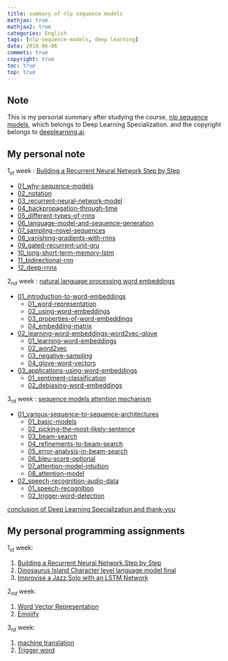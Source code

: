 ```yaml
---
title: summary of nlp sequence models
mathjax: true
mathjax2: true
categories: English
tags: [nlp-sequence-models, deep learning]
date: 2018-06-06
commets: true
copyright: true
toc: true
top: true
---
```


## Note

This is my personal summary after studying the course, [nlp sequence models](https://www.coursera.org/learn/nlp-sequence-models/), which belongs to Deep Learning Specialization. and the copyright belongs to [deeplearning.ai](https://www.deeplearning.ai/).

## My personal note

$1_{st}$ week : [Building a Recurrent Neural Network Step by Step](/2018/06/01/01_recurrent-neural-networks/)
- [01_why-sequence-models](/2018/06/01/01_recurrent-neural-networks/###01_why-sequence-models)
- [02_notation](/2018/06/01/01_recurrent-neural-networks/###02_notation)
- [03_recurrent-neural-network-model](/2018/06/01/01_recurrent-neural-networks/###03_recurrent-neural-network-model)
- [04_backpropagation-through-time](/2018/06/01/01_recurrent-neural-networks/###04_backpropagation-through-time)
- [05_different-types-of-rnns](/2018/06/01/01_recurrent-neural-networks/###05_different-types-of-rnns)
- [06_language-model-and-sequence-generation](/2018/06/01/01_recurrent-neural-networks/###06_language-model-and-sequence-generation)
- [07_sampling-novel-sequences](/2018/06/01/01_recurrent-neural-networks/###07_sampling-novel-sequences)
- [08_vanishing-gradients-with-rnns](/2018/06/01/01_recurrent-neural-networks/###08_vanishing-gradients-with-rnns)
- [09_gated-recurrent-unit-gru](/2018/06/01/01_recurrent-neural-networks/###09_gated-recurrent-unit-gru)
- [10_long-short-term-memory-lstm](/2018/06/01/01_recurrent-neural-networks/###10_long-short-term-memory-lstm)
- [11_bidirectional-rnn](/2018/06/01/01_recurrent-neural-networks/###11_bidirectional-rnn)
- [12_deep-rnns](/2018/06/01/01_recurrent-neural-networks/###12_deep-rnns)

$2_{nd}$ week : [natural language processing word embeddings](/2018/06/02/02_natural-language-processing-word-embeddings/)
- [01_introduction-to-word-embeddings](/2018/06/02/02_natural-language-processing-word-embeddings/##01_introduction-to-word-embeddings)
  - [01_word-representation](/2018/06/02/02_natural-language-processing-word-embeddings/###01_word-representation)
  - [02_using-word-embeddings](/2018/06/02/02_natural-language-processing-word-embeddings/###02_using-word-embeddings)
  - [03_properties-of-word-embeddings](/2018/06/02/02_natural-language-processing-word-embeddings/###03_properties-of-word-embeddings)
  - [04_embedding-matrix](/2018/06/02/02_natural-language-processing-word-embeddings/###04_embedding-matrix)
- [02_learning-word-embeddings-word2vec-glove](/2018/06/02/02_natural-language-processing-word-embeddings/##02_learning-word-embeddings-word2vec-glove)
  - [01_learning-word-embeddings](/2018/06/02/02_natural-language-processing-word-embeddings/###01_learning-word-embeddings)
  - [02_word2vec](/2018/06/02/02_natural-language-processing-word-embeddings/###02_word2vec)
  - [03_negative-sampling](/2018/06/02/02_natural-language-processing-word-embeddings/###03_negative-sampling)
  - [04_glove-word-vectors](/2018/06/02/02_natural-language-processing-word-embeddings/###04_glove-word-vectors)
- [03_applications-using-word-embeddings](/2018/06/02/02_natural-language-processing-word-embeddings/##03_applications-using-word-embeddings)
  - [01_sentiment-classification](/2018/06/02/02_natural-language-processing-word-embeddings/###01_sentiment-classification)
  - [02_debiasing-word-embeddings](/2018/06/02/02_natural-language-processing-word-embeddings/###02_debiasing-word-embeddings)

$3_{rd}$ week : [sequence models attention mechanism](/2018/06/03/03_sequence-models-attention-mechanism/)
- [01_various-sequence-to-sequence-architectures](/2018/06/03/03_sequence-models-attention-mechanism/##01_various-sequence-to-sequence-architectures)
  - [01_basic-models](/2018/06/03/03_sequence-models-attention-mechanism/###01_basic-models)
  - [02_picking-the-most-likely-sentence](/2018/06/03/03_sequence-models-attention-mechanism/###02_picking-the-most-likely-sentence)
  - [03_beam-search](/2018/06/03/03_sequence-models-attention-mechanism/###03_beam-search)
  - [04_refinements-to-beam-search](/2018/06/03/03_sequence-models-attention-mechanism/###04_refinements-to-beam-search)
  - [05_error-analysis-in-beam-search](/2018/06/03/03_sequence-models-attention-mechanism/###05_error-analysis-in-beam-search)
  - [06_bleu-score-optional](/2018/06/03/03_sequence-models-attention-mechanism/###06_bleu-score-optional)
  - [07_attention-model-intuition](/2018/06/03/03_sequence-models-attention-mechanism/###07_attention-model-intuition)
  - [08_attention-model](/2018/06/03/03_sequence-models-attention-mechanism/###08_attention-model)
- [02_speech-recognition-audio-data](/2018/06/03/03_sequence-models-attention-mechanism/##02_speech-recognition-audio-data)
  - [01_speech-recognition](/2018/06/03/03_sequence-models-attention-mechanism/###01_speech-recognition)
  - [02_trigger-word-detection](/2018/06/03/03_sequence-models-attention-mechanism/###02_trigger-word-detection)

[conclusion of Deep Learning Specialization and thank-you](/2018/06/03/03_sequence-models-attention-mechanism/###conclusion-and-thank-you)

## My personal programming assignments
$1_{st}$ week:
1. [Building a Recurrent Neural Network Step by Step](/2018/06/02/Building+a+Recurrent+Neural+Network+-+Step+by+Step+-+v3)
2. [Dinosaurus Island Character level language model final](/2018/06/02/Dinosaurus+Island+--+Character+level+language+model+final+-+v3/)
3. [Improvise a Jazz Solo with an LSTM Network](/2018/06/02/Improvise+a+Jazz+Solo+with+an+LSTM+Network+-+v3/)

$2_{nd}$ week:
1. [Word Vector Representation](/2018/06/03/Operations+on+word+vectors+-+v2/)
2. [Emojify](/2018/06/03/Emojify+-+v2/)


$3_{rd}$ week:
1. [machine translation](/2018/06/05/Neural+machine+translation+with+attention+-+v4/)
2. [Trigger word](/2018/06/06/Trigger%20word%20detection%20-%20v1/)
